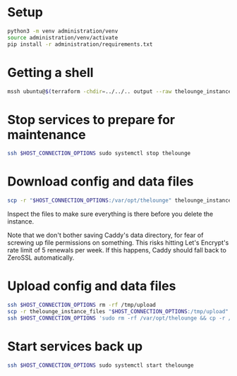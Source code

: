 # Setup

```bash
python3 -m venv administration/venv
source administration/venv/activate
pip install -r administration/requirements.txt
```


# Getting a shell

```bash
mssh ubuntu@$(terraform -chdir=../../.. output --raw thelounge_instance_id) --region us-east-1
```


# Stop services to prepare for maintenance

```bash
ssh $HOST_CONNECTION_OPTIONS sudo systemctl stop thelounge
```


# Download config and data files

```bash
scp -r "$HOST_CONNECTION_OPTIONS:/var/opt/thelounge" thelounge_instance_files
```

Inspect the files to make sure everything is there before you delete the instance.

Note that we don't bother saving Caddy's data directory, for fear of screwing up file permissions on something.
This risks hitting Let's Encrypt's rate limit of 5 renewals per week.
If this happens, Caddy should fall back to ZeroSSL automatically.


# Upload config and data files


```bash
ssh $HOST_CONNECTION_OPTIONS rm -rf /tmp/upload
scp -r thelounge_instance_files "$HOST_CONNECTION_OPTIONS:/tmp/upload"
ssh $HOST_CONNECTION_OPTIONS 'sudo rm -rf /var/opt/thelounge && cp -r /tmp/upload /var/opt/thelounge'
```


# Start services back up

```bash
ssh $HOST_CONNECTION_OPTIONS sudo systemctl start thelounge
```
